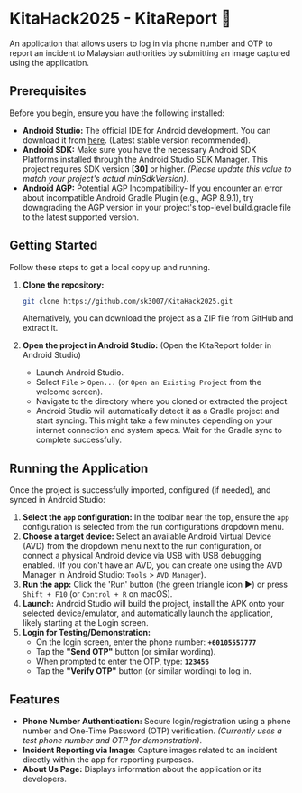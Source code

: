 # KitaHack2025 - KitaReport 📸

An application that allows users to log in via phone number and OTP to report an incident to Malaysian authorities by submitting an image captured using the application.

## Prerequisites

Before you begin, ensure you have the following installed:

* **Android Studio:** The official IDE for Android development. You can download it from [here](https://developer.android.com/studio). (Latest stable version recommended).
* **Android SDK:** Make sure you have the necessary Android SDK Platforms installed through the Android Studio SDK Manager. This project requires SDK version **[30]** or higher. *(Please update this value to match your project's actual minSdkVersion)*.
* **Android AGP:** Potential AGP Incompatibility- If you encounter an error about incompatible Android Gradle Plugin (e.g., AGP 8.9.1), try downgrading the AGP version in your project's top-level build.gradle file to the latest supported version.

## Getting Started

Follow these steps to get a local copy up and running.

1.  **Clone the repository:**
    ```bash
    git clone https://github.com/sk3007/KitaHack2025.git
    ```
    Alternatively, you can download the project as a ZIP file from GitHub and extract it.

2.  **Open the project in Android Studio:** (Open the KitaReport folder in Android Studio)
    * Launch Android Studio.
    * Select `File` > `Open...` (or `Open an Existing Project` from the welcome screen).
    * Navigate to the directory where you cloned or extracted the project.
    * Android Studio will automatically detect it as a Gradle project and start syncing. This might take a few minutes depending on your internet connection and system specs. Wait for the Gradle sync to complete successfully.

## Running the Application

Once the project is successfully imported, configured (if needed), and synced in Android Studio:

1.  **Select the `app` configuration:** In the toolbar near the top, ensure the `app` configuration is selected from the run configurations dropdown menu.
2.  **Choose a target device:** Select an available Android Virtual Device (AVD) from the dropdown menu next to the run configuration, or connect a physical Android device via USB with USB debugging enabled. (If you don't have an AVD, you can create one using the AVD Manager in Android Studio: `Tools` > `AVD Manager`).
3.  **Run the app:** Click the 'Run' button (the green triangle icon ▶️) or press `Shift + F10` (or `Control + R` on macOS).
4.  **Launch:** Android Studio will build the project, install the APK onto your selected device/emulator, and automatically launch the application, likely starting at the Login screen.
5.  **Login for Testing/Demonstration:**
    * On the login screen, enter the phone number: **`+60105557777`**
    * Tap the **"Send OTP"** button (or similar wording).
    * When prompted to enter the OTP, type: **`123456`**
    * Tap the **"Verify OTP"** button (or similar wording) to log in.

## Features

* **Phone Number Authentication:** Secure login/registration using a phone number and One-Time Password (OTP) verification. *(Currently uses a test phone number and OTP for demonstration)*.
* **Incident Reporting via Image:** Capture images related to an incident directly within the app for reporting purposes.
* **About Us Page:** Displays information about the application or its developers.
